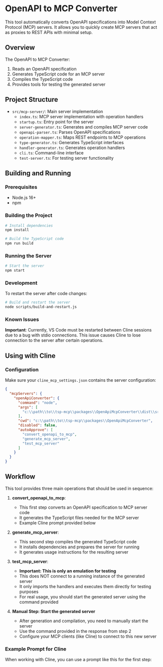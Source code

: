 # OpenAPI to MCP Converter

This tool automatically converts OpenAPI specifications into Model Context Protocol (MCP) servers. It allows you to quickly create MCP servers that act as proxies to REST APIs with minimal setup.

## Overview

The OpenAPI to MCP Converter:

1. Reads an OpenAPI specification
2. Generates TypeScript code for an MCP server
3. Compiles the TypeScript code
4. Provides tools for testing the generated server

## Project Structure

- `src/mcp-server/`: Main server implementation
  - `index.ts`: MCP server implementation with operation handlers
  - `startup.ts`: Entry point for the server
  - `server-generator.ts`: Generates and compiles MCP server code
  - `openapi-parser.ts`: Parses OpenAPI specifications
  - `operation-mapper.ts`: Maps REST endpoints to MCP operations
  - `type-generator.ts`: Generates TypeScript interfaces
  - `handler-generator.ts`: Generates operation handlers
  - `cli.ts`: Command-line interface
  - `test-server.ts`: For testing server functionality

## Building and Running

### Prerequisites

- Node.js 16+
- npm

### Building the Project

```bash
# Install dependencies
npm install

# Build the TypeScript code
npm run build
```

### Running the Server

```bash
# Start the server
npm start
```

### Development

To restart the server after code changes:

```bash
# Build and restart the server
node scripts/build-and-restart.js
```

### Known Issues

**Important**: Currently, VS Code must be restarted between Cline sessions due to a bug with stdio connections. This issue causes Cline to lose connection to the server after certain operations.

## Using with Cline

### Configuration

Make sure your `cline_mcp_settings.json` contains the server configuration:

```json
{
  "mcpServers": {
    "openApiConverter": {
      "command": "node",
      "args": [
        "c:\\path\\to\\tsp-mcp\\packages\\OpenApiMcpConverter\\dist\\src\\mcp-server\\startup.js"
      ],
      "cwd": "c:\\path\\to\\tsp-mcp\\packages\\OpenApiMcpConverter",
      "disabled": false,
      "autoApprove": [
        "convert_openapi_to_mcp",
        "generate_mcp_server",
        "test_mcp_server"
      ]
    }
  }
}
```

## Workflow

This tool provides three main operations that should be used in sequence:

1. **convert_openapi_to_mcp**: 
   - This first step converts an OpenAPI specification to MCP server code
   - It generates the TypeScript files needed for the MCP server
   - Example Cline prompt provided below

2. **generate_mcp_server**:
   - This second step compiles the generated TypeScript code
   - It installs dependencies and prepares the server for running
   - It generates usage instructions for the resulting server

3. **test_mcp_server**:
   - **Important: This is only an emulation for testing**
   - This does NOT connect to a running instance of the generated server
   - It only imports the handlers and executes them directly for testing purposes
   - For real usage, you should start the generated server using the command provided

4. **Manual Step: Start the generated server**
   - After generation and compilation, you need to manually start the server
   - Use the command provided in the response from step 2
   - Configure your MCP clients (like Cline) to connect to this new server

### Example Prompt for Cline

When working with Cline, you can use a prompt like this for the first step:

